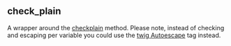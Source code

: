 ## check_plain

A wrapper around the [checkplain](https://api.drupal.org/api/drupal/includes%21bootstrap.inc/function/check_plain/7) method. Please note, instead of checking and escaping per variable you could use the [twig Autoescape](http://twig.sensiolabs.org/doc/tags/autoescape.html) tag instead.
